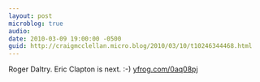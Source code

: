 ```yaml
---
layout: post
microblog: true
audio: 
date: 2010-03-09 19:00:00 -0500
guid: http://craigmcclellan.micro.blog/2010/03/10/t10246344468.html
---
```

Roger Daltry. Eric Clapton is next. :-) [yfrog.com/0aq08pj](http://yfrog.com/0aq08pj)
